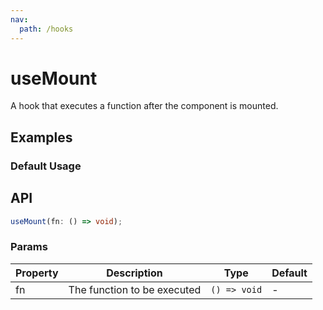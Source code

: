 ```yaml
---
nav:
  path: /hooks
---
```


# useMount

A hook that executes a function after the component is mounted.

## Examples

### Default Usage

<code src="./demo/demo1.tsx"></code>

## API

```typescript
useMount(fn: () => void);
```

### Params

| Property | Description                 | Type         | Default |
| -------- | --------------------------- | ------------ | ------- |
| fn       | The function to be executed | `() => void` | -       |
